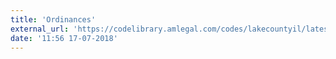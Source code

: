 ```yaml
---
title: 'Ordinances'
external_url: 'https://codelibrary.amlegal.com/codes/lakecountyil/latest/overview'
date: '11:56 17-07-2018'
---
```


